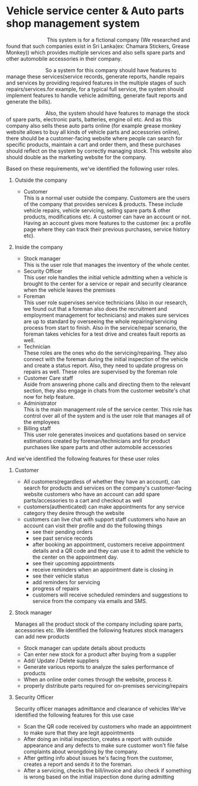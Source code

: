 # Vehicle service center & Auto parts shop management system

&nbsp;&nbsp;&nbsp;&nbsp;&nbsp;&nbsp;&nbsp;&nbsp;&nbsp;&nbsp;&nbsp;&nbsp;&nbsp;&nbsp;&nbsp;&nbsp;&nbsp;&nbsp;&nbsp;&nbsp;&nbsp;&nbsp;&nbsp;&nbsp;&nbsp;&nbsp;&nbsp;
This system is for a fictional company (We researched and found that such companies exist in Sri Lanka(ex: Chamara Stickers, Grease Monkey)) which provides multiple services and also sells spare parts and other automobile accessories in their company.  
  
&nbsp;&nbsp;&nbsp;&nbsp;&nbsp;&nbsp;&nbsp;&nbsp;&nbsp;&nbsp;&nbsp;&nbsp;&nbsp;&nbsp;&nbsp;&nbsp;&nbsp;&nbsp;&nbsp;&nbsp;&nbsp;&nbsp;&nbsp;&nbsp;&nbsp;&nbsp;&nbsp;So a system for this company should have features to manage these services(service records, generate reports, handle repairs and services by providing required features in the multiple stages of such repairs/services.for example, for a typical full service, the system should implement features to handle vehicle admitting, generate fault reports and generate the bills).  
    
&nbsp;&nbsp;&nbsp;&nbsp;&nbsp;&nbsp;&nbsp;&nbsp;&nbsp;&nbsp;&nbsp;&nbsp;&nbsp;&nbsp;&nbsp;&nbsp;&nbsp;&nbsp;&nbsp;&nbsp;&nbsp;&nbsp;&nbsp;&nbsp;&nbsp;&nbsp; Also, the system should have features to manage the stock of spare parts, electronic parts, batteries, engine oil etc. And as this company also sells these auto parts online (for example grease monkey website allows to buy all kinds of vehicle parts and accessories online), there should be a customer-facing website where people can search for specific products, maintain a cart and order them, and these purchases should reflect on the system by correctly managing stock. This website also should double as the marketing website for the company.  
  
Based on these requirements, we've identified the following user roles.
    
1. Outside the company 
   - Customer  
    This is a normal user outside the company. Customers are the users of the company that provides services & products. These include vehicle repairs, vehicle servicing, selling spare parts & other products, modifications etc. A customer can have an account or not. Having an account gives more features to the customer (ex: a profile page where they can track their previous purchases, service history etc).

2. Inside the company
   -  Stock manager  
      This is the user role that manages the inventory of the whole center.
   - Security Officer  
      This user role handles the initial vehicle admitting when a  vehicle is brought to the center for a service or repair and security clearance when the vehicle leaves the premises
   - Foreman  
      This user role supervises service technicians
      (Also in our research, we found out that a foreman also does the recruitment and employment management for technicians) and makes sure services are up to standard by overseeing the whole repairing/servicing process from start to finish. Also in the service/repair scenario, the foreman takes vehicles for a test drive and creates fault reports as well.
    - Technician  
       These roles are the ones who do the servicing/repairing. They also connect with the foreman during the initial inspection of the vehicle and create a status report. Also, they need to update progress on repairs as well. These roles are supervised by the foreman role
    - Customer Care staff  
     Aside from answering phone calls and directing them to the relevant section, they also engage in chats from the customer website's chat now for help feature.
    - Administrator  
    This is the main management role of the service center.
    This role has control over all of the system and is the user role that manages all of the employees
    - Billing staff  
        This user role generates invoices and quotations based on service estimations created by foreman/technicians and for product purchases like spare parts and other automobile accessories

And we've identified the following features for these user roles

1.  Customer
    - All customers(regardless of whether they have an account), can search for products and services on the company's customer-facing website customers who have an account can add spare parts/accessories to a cart and checkout as well
    - customers(authenticated) can make appointments for any service category they desire through the website
    - customers can live chat with support staff customers who have an account can visit their profile and do the following things
        - see their pending orders
        - see past service records
        - after booking an appointment, customers receive appointment details and a QR code and they can use it to admit the vehicle to the center on the appointment day.
        - see their upcoming appointments
        - receive reminders when an appointment date is closing in
        - see their vehicle status
        - add reminders for servicing 
        - progress of repairs
        - customers will receive scheduled reminders and suggestions to service from the company via emails and SMS.

2. Stock manager

   Manages all the product stock of the company
   including spare parts, accessories etc. We identified the following features stock managers can add new products
   - Stock manager can update details about products
   - Can enter new stock for a product after buying from a supplier
   - Add/ Update / Delete suppliers
   - Generate various reports to analyze the sales performance of products
   - When an online order comes through the website, process it.
   - properly distribute parts required for on-premises servicing/repairs

3. Security Officer

   Security officer manages admittance and clearance of vehicles
   We've identified the following features for this use case
    - Scan the QR code received by customers who made an appointment to make sure that they are legit appointments
    - After doing an initial inspection, creates a report with
    outside appearance and any defects to make sure customer won't file false complaints about wrongdoing by the company.
    - After getting info about issues he's facing from the customer, creates a report and sends it to the foreman.
    - After a servicing, checks the bill/invoice and also check if something is wrong based on the initial inspection done during admitting




